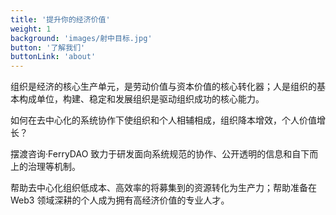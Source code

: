 ```yaml
---
title: '提升你的经济价值'
weight: 1
background: 'images/射中目标.jpg'
button: '了解我们'
buttonLink: 'about'
---
```


组织是经济的核心生产单元，是劳动价值与资本价值的核心转化器；人是组织的基本构成单位，构建、稳定和发展组织是驱动组织成功的核心能力。

如何在去中心化的系统协作下使组织和个人相辅相成，组织降本增效，个人价值增长？

摆渡咨询·FerryDAO 致力于研发面向系统规范的协作、公开透明的信息和自下而上的治理等机制。

帮助去中心化组织低成本、高效率的将募集到的资源转化为生产力；帮助准备在 Web3 领域深耕的个人成为拥有高经济价值的专业人才。

